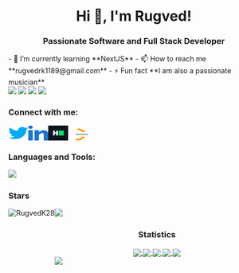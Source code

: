 <h1 align="center">Hi 👋, I'm Rugved!</h1>
<h3 align="center">Passionate Software and Full Stack Developer</h3>
- 🌱 I’m currently learning **NextJS**
- 📫 How to reach me **rugvedrk1189@gmail.com**
- ⚡ Fun fact **I am also a passionate musician**

<div> <a href="https://twitter.com/RugvedK28" target="_blank"><img src="https://img.shields.io/badge/Twitter-1DA1F2?style=for-the-badge&logo=twitter&logoColor=white" target="_blank"></a>
<a href="https://www.linkedin.com/in/RugvedKulkarni" target="_blank"><img src="https://img.shields.io/badge/LinkedIn-0077B5?style=for-the-badge&logo=linkedin&logoColor=white" target="_blank"></a>
<a href="https://github.com/RugvedK28" target="_blank"><img src="https://img.shields.io/badge/GitHub-100000?style=for-the-badge&logo=github&logoColor=white" target="_blank"></a>
<a href = "mailto:rugvedrk1189@gmail.com"><img src="https://img.shields.io/badge/-Gmail-%23333?style=for-the-badge&logo=gmail&logoColor=white" target="_blank"></a>
</div><h3 align="left">Connect with me:</h3>
<p align="left">
<a href="https://twitter.com/RugvedK28" target="blank"><img align="center" src="https://raw.githubusercontent.com/teamedwardforever/Readme-Generator/71f25dd8b98329b168142a6b782a107b75eab178/svg/Social/twitter.svg" alt="RugvedK28" height="30" width="40" /></a><a href="https://linkedin.com/in/RugvedKulkarni" target="blank"><img align="center" src="https://raw.githubusercontent.com/teamedwardforever/Readme-Generator/71f25dd8b98329b168142a6b782a107b75eab178/svg/Social/linked-in-alt.svg" alt="RugvedKulkarni" height="30" width="40" /></a><a href="https://www.hackerrank.com/RugvedK28" target="blank"><img align="center" src="https://raw.githubusercontent.com/teamedwardforever/Readme-Generator/71f25dd8b98329b168142a6b782a107b75eab178/svg/Social/hackerrank.svg" alt="RugvedK28" height="30" width="40" /></a><a href="https://www.leetcode.com/RugvedKulkarni" target="blank"><img align="center" src="https://raw.githubusercontent.com/teamedwardforever/Readme-Generator/71f25dd8b98329b168142a6b782a107b75eab178/svg/Social/leet-code.svg" alt="RugvedKulkarni" height="30" width="40" /></a></p>

<h3 align="left">Languages and Tools:</h3>
<p align="auto">
  <a href="https://skillicons.dev">
    <img src="https://skillicons.dev/icons?i=bootstrap,cpp,css,express,figma,firebase,git,github,html,javascript,materialui,mongodb,mysql,netlify,nextjs,nodejs,npm,opencv,ps,postman,pr,py,react,tailwind,tensorflow,ts,vercel,vite,vscode," />
  </a>
</p>

<h3 align="left">Stars</h3>
<img align="left" height="180em" src="https://github-readme-stats.vercel.app/api/top-langs/?username=RugvedK28&layout=compact&theme=radical" alt=RugvedK28 />

<img src="https://user-images.githubusercontent.com/73097560/115834477-dbab4500-a447-11eb-908a-139a6edaec5c.gif"><h3 align="center">Statistics</h3>
<div align="center">
<a href="https://github.com/RugvedK28">
<img align="center" src="http://github-profile-summary-cards.vercel.app/api/cards/stats?username=RugvedK28&theme=2077" height="180em" />
<img align="center" src="http://github-profile-summary-cards.vercel.app/api/cards/most-commit-language?username=RugvedK28&theme=2077" height="180em" />
<img align="center" src="http://github-profile-summary-cards.vercel.app/api/cards/repos-per-language?username=RugvedK28&theme=2077" height="180em" />
<img align="center" src="http://github-profile-summary-cards.vercel.app/api/cards/productive-time?username=RugvedK28&theme=2077" height="180em" />
<img align="center" src="http://github-profile-summary-cards.vercel.app/api/cards/profile-details?username=RugvedK28&theme=2077" height="180em" />
</div>

<img src="https://raw.githubusercontent.com/Trilokia/Trilokia/379277808c61ef204768a61bbc5d25bc7798ccf1/bottom_header.svg" />
